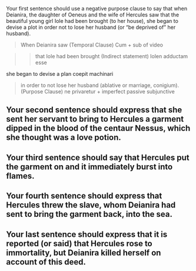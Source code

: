 Your first sentence should use a negative purpose clause to say that when Deianira, the daughter of Oeneus and the wife of Hercules saw that the beautiful young girl Iole had been brought (to her house), she began to devise a plot in order not to lose her husband (or “be deprived of” her husband).

> When Deianira saw (Temporal Clause) Cum + sub of video

>> that Iole had been brought (Indirect statement) Iolen adductam esse

she began to devise a plan coepit machinari

> in order to not lose her husband (ablative or marriage, conigium). (Purpose Clause) ne privaretur + imperfect passive subjunctive 

Your second sentence should express that she sent her servant to bring to Hercules a garment dipped in the blood of the centaur Nessus, which she thought was a love potion.
- 

Your third sentence should say that Hercules put the garment on and it immediately burst into flames.
- 

Your fourth sentence should express that Hercules threw the slave, whom Deianira had sent to bring the garment back, into the sea.
-

Your last sentence should express that it is reported (or said) that Hercules rose to immortality, but Deianira killed herself on account of this deed.
-
